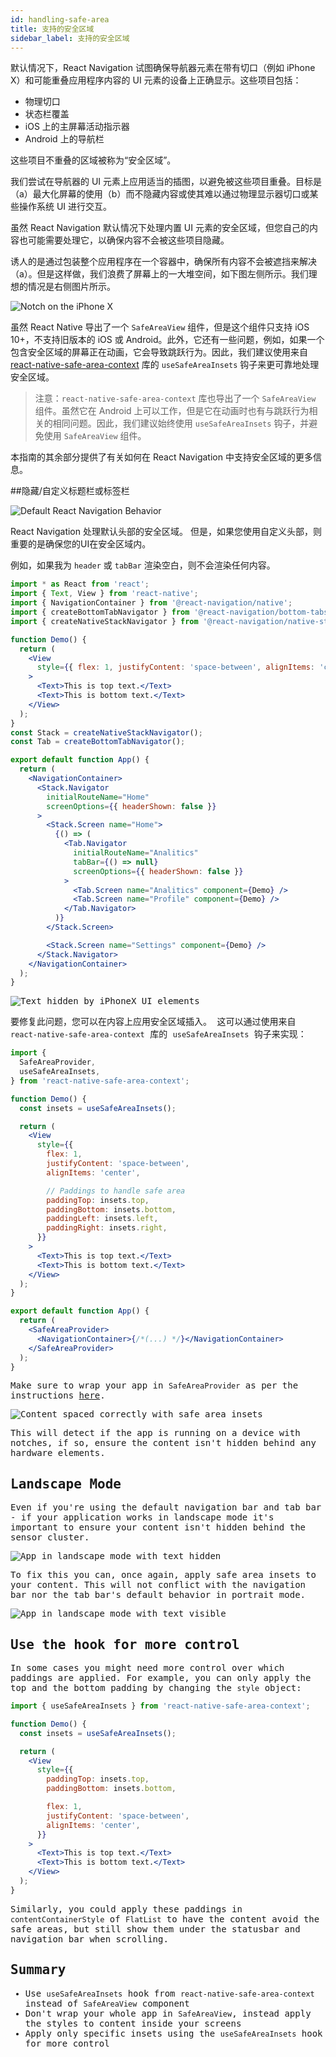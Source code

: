 ```yaml
---
id: handling-safe-area
title: 支持的安全区域
sidebar_label: 支持的安全区域
---
```


默认情况下，React Navigation 试图确保导航器元素在带有切口（例如 iPhone X）和可能重叠应用程序内容的 UI 元素的设备上正确显示。这些项目包括：

- 物理切口
- 状态栏覆盖
- iOS 上的主屏幕活动指示器
- Android 上的导航栏

这些项目不重叠的区域被称为“安全区域”。

我们尝试在导航器的 UI 元素上应用适当的插图，以避免被这些项目重叠。目标是（a）最大化屏幕的使用（b）而不隐藏内容或使其难以通过物理显示器切口或某些操作系统 UI 进行交互。

虽然 React Navigation 默认情况下处理内置 UI 元素的安全区域，但您自己的内容也可能需要处理它，以确保内容不会被这些项目隐藏。

诱人的是通过包装整个应用程序在一个容器中，确保所有内容不会被遮挡来解决（a）。但是这样做，我们浪费了屏幕上的一大堆空间，如下图左侧所示。我们理想的情况是右侧图片所示。

![Notch on the iPhone X](/assets/iphoneX/00-intro.png)

虽然 React Native 导出了一个 `SafeAreaView` 组件，但是这个组件只支持 iOS 10+，不支持旧版本的 iOS 或 Android。此外，它还有一些问题，例如，如果一个包含安全区域的屏幕正在动画，它会导致跳跃行为。因此，我们建议使用来自 [react-native-safe-area-context](https://github.com/th3rdwave/react-native-safe-area-context) 库的 `useSafeAreaInsets` 钩子来更可靠地处理安全区域。

> 注意：`react-native-safe-area-context` 库也导出了一个 `SafeAreaView` 组件。虽然它在 Android 上可以工作，但是它在动画时也有与跳跃行为相关的相同问题。因此，我们建议始终使用 `useSafeAreaInsets` 钩子，并避免使用 `SafeAreaView` 组件。

本指南的其余部分提供了有关如何在 React Navigation 中支持安全区域的更多信息。

##隐藏/自定义标题栏或标签栏

![Default React Navigation Behavior](/assets/iphoneX/01-iphonex-default.png)

React Navigation 处理默认头部的安全区域。 但是，如果您使用自定义头部，则重要的是确保您的UI在安全区域内。

例如，如果我为 `header` 或 `tabBar` 渲染空白，则不会渲染任何内容。

<samp id="hidden-components" />

```jsx
import * as React from 'react';
import { Text, View } from 'react-native';
import { NavigationContainer } from '@react-navigation/native';
import { createBottomTabNavigator } from '@react-navigation/bottom-tabs';
import { createNativeStackNavigator } from '@react-navigation/native-stack';

function Demo() {
  return (
    <View
      style={{ flex: 1, justifyContent: 'space-between', alignItems: 'center' }}
    >
      <Text>This is top text.</Text>
      <Text>This is bottom text.</Text>
    </View>
  );
}
const Stack = createNativeStackNavigator();
const Tab = createBottomTabNavigator();

export default function App() {
  return (
    <NavigationContainer>
      <Stack.Navigator
        initialRouteName="Home"
        screenOptions={{ headerShown: false }}
      >
        <Stack.Screen name="Home">
          {() => (
            <Tab.Navigator
              initialRouteName="Analitics"
              tabBar={() => null}
              screenOptions={{ headerShown: false }}
            >
              <Tab.Screen name="Analitics" component={Demo} />
              <Tab.Screen name="Profile" component={Demo} />
            </Tab.Navigator>
          )}
        </Stack.Screen>

        <Stack.Screen name="Settings" component={Demo} />
      </Stack.Navigator>
    </NavigationContainer>
  );
}
```

![Text hidden by iPhoneX UI elements](/assets/iphoneX/02-iphonex-content-hidden.png)

要修复此问题，您可以在内容上应用安全区域插入。 这可以通过使用来自 `react-native-safe-area-context` 库的 `useSafeAreaInsets` 钩子来实现：

<samp id="safe-area-example" />

```jsx
import {
  SafeAreaProvider,
  useSafeAreaInsets,
} from 'react-native-safe-area-context';

function Demo() {
  const insets = useSafeAreaInsets();

  return (
    <View
      style={{
        flex: 1,
        justifyContent: 'space-between',
        alignItems: 'center',

        // Paddings to handle safe area
        paddingTop: insets.top,
        paddingBottom: insets.bottom,
        paddingLeft: insets.left,
        paddingRight: insets.right,
      }}
    >
      <Text>This is top text.</Text>
      <Text>This is bottom text.</Text>
    </View>
  );
}

export default function App() {
  return (
    <SafeAreaProvider>
      <NavigationContainer>{/*(...) */}</NavigationContainer>
    </SafeAreaProvider>
  );
}
```

Make sure to wrap your app in `SafeAreaProvider` as per the instructions [here](https://github.com/th3rdwave/react-native-safe-area-context#usage).

![Content spaced correctly with safe area insets](/assets/iphoneX/03-iphonex-content-fixed.png)

This will detect if the app is running on a device with notches, if so, ensure the content isn't hidden behind any hardware elements.

## Landscape Mode

Even if you're using the default navigation bar and tab bar - if your application works in landscape mode it's important to ensure your content isn't hidden behind the sensor cluster.

![App in landscape mode with text hidden](/assets/iphoneX/04-iphonex-landscape-hidden.png)

To fix this you can, once again, apply safe area insets to your content. This will not conflict with the navigation bar nor the tab bar's default behavior in portrait mode.

![App in landscape mode with text visible](/assets/iphoneX/05-iphonex-landscape-fixed.png)

## Use the hook for more control

In some cases you might need more control over which paddings are applied. For example, you can only apply the top and the bottom padding by changing the `style` object:

<samp id="use-safe-area" />

```jsx
import { useSafeAreaInsets } from 'react-native-safe-area-context';

function Demo() {
  const insets = useSafeAreaInsets();

  return (
    <View
      style={{
        paddingTop: insets.top,
        paddingBottom: insets.bottom,

        flex: 1,
        justifyContent: 'space-between',
        alignItems: 'center',
      }}
    >
      <Text>This is top text.</Text>
      <Text>This is bottom text.</Text>
    </View>
  );
}
```

Similarly, you could apply these paddings in `contentContainerStyle` of `FlatList` to have the content avoid the safe areas, but still show them under the statusbar and navigation bar when scrolling.

## Summary

- Use `useSafeAreaInsets` hook from `react-native-safe-area-context` instead of `SafeAreaView` component
- Don't wrap your whole app in `SafeAreaView`, instead apply the styles to content inside your screens
- Apply only specific insets using the `useSafeAreaInsets` hook for more control
